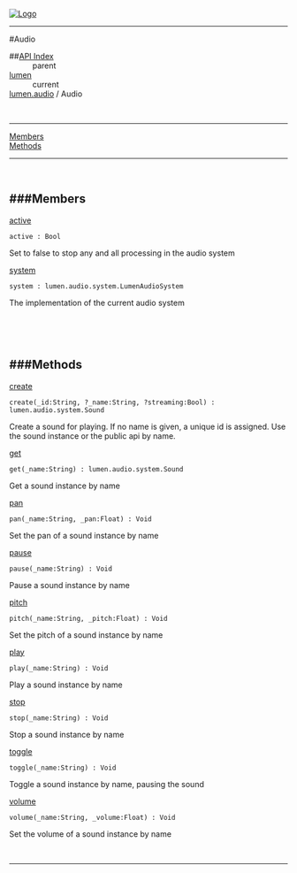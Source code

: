
[![Logo](../../../images/logo.png)](../../../index.html)

---

#Audio


##[API Index](../../../api/index.html#lumen.audio)   
&emsp;&emsp;&emsp;parent    
[lumen](../)     
&emsp;&emsp;&emsp;current    
[lumen.audio](./) / Audio

<br/>

---


[Members](#Members)   
[Methods](#Methods)   


---

&nbsp;   

<a class="lift" name="Members" ></a>
###Members   
---
<a class="lift" name="active" href="#active">active</a>



`active : Bool`

<span class="small_desc_flat"> Set to false to stop any and all processing in the audio system </span>   

<a class="lift" name="system" href="#system">system</a>



`system : lumen.audio.system.LumenAudioSystem`

<span class="small_desc_flat"> The implementation of the current audio system </span>   

&nbsp;   

&nbsp;   

<a class="lift" name="Methods" ></a>
###Methods   
---
<a class="lift" name="create" href="#create">create</a>



`create(_id:String, ?_name:String, ?streaming:Bool) : lumen.audio.system.Sound`

<span class="small_desc_flat"> Create a sound for playing. If no name is given, a unique id is assigned. Use the sound instance or the public api by name. </span>   

<a class="lift" name="get" href="#get">get</a>



`get(_name:String) : lumen.audio.system.Sound`

<span class="small_desc_flat"> Get a sound instance by name </span>   

<a class="lift" name="pan" href="#pan">pan</a>



`pan(_name:String, _pan:Float) : Void`

<span class="small_desc_flat"> Set the pan of a sound instance by name </span>   

<a class="lift" name="pause" href="#pause">pause</a>



`pause(_name:String) : Void`

<span class="small_desc_flat"> Pause a sound instance by name </span>   

<a class="lift" name="pitch" href="#pitch">pitch</a>



`pitch(_name:String, _pitch:Float) : Void`

<span class="small_desc_flat"> Set the pitch of a sound instance by name </span>   

<a class="lift" name="play" href="#play">play</a>



`play(_name:String) : Void`

<span class="small_desc_flat"> Play a sound instance by name </span>   

<a class="lift" name="stop" href="#stop">stop</a>



`stop(_name:String) : Void`

<span class="small_desc_flat"> Stop a sound instance by name </span>   

<a class="lift" name="toggle" href="#toggle">toggle</a>



`toggle(_name:String) : Void`

<span class="small_desc_flat"> Toggle a sound instance by name, pausing the sound </span>   

<a class="lift" name="volume" href="#volume">volume</a>



`volume(_name:String, _volume:Float) : Void`

<span class="small_desc_flat"> Set the volume of a sound instance by name </span>   



&nbsp;
&nbsp;
&nbsp;

---  


&nbsp;   
&nbsp;   